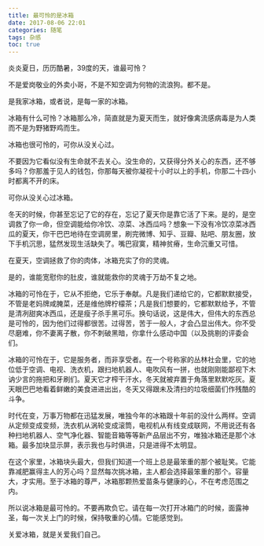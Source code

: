 ```yaml
---
title: 最可怜的是冰箱
date: 2017-08-06 22:01
categories: 随笔
tags: 杂感
toc: true
---
```

炎炎夏日，历历酷暑，39度的天，谁最可怜？

不是爱岗敬业的外卖小哥，不是不知空调为何物的流浪狗。都不是。

是我家冰箱，或者说，是每一家的冰箱。

冰箱有什么可怜？冰箱那么冷，简直就是为夏天而生，就好像禽流感病毒是为人类而不是为野猪野鸡而生。

冰箱也很可怜的，可你从没关心过。

不要因为它看似没有生命就不去关心。没生命的，又获得分外关心的东西，还不够多吗？你那羞于见人的钱包，你那每天被你凝视十小时以上的手机，你那二十四小时都离不开的床。

可你从没关心过冰箱。

冬天的时候，你甚至忘记了它的存在，忘记了夏天你是靠它活了下来。是的，是空调救了你一命，但空调能给你冷饮、凉菜、冰西瓜吗？想象一下没有冷饮凉菜冰西瓜的夏天，你干巴巴地待在空调房里，刷完微博、知乎、豆瓣、贴吧、朋友圈，放下手机沉思，猛然发现生活缺失了。嘴巴寂寞，精神贫瘠，生命沉重又可惜。

在夏天，空调拯救了你的肉体，冰箱充实了你的灵魂。

是的，谁能宽慰你的肚皮，谁就能救你的灵魂于万劫不复之地。

冰箱的可怜在于，它从不拒绝，它乐于奉献。凡是我们递给它的，它都默默接受，不管是老妈牌咸腌菜，还是维他牌柠檬茶；凡是我们想要的，它都默默给予，不管是清冽甜爽冰西瓜，还是瘦子杀手黑可乐。换句话说，这是伟大，但伟大的东西总是可怜的，因为他们过得都很苦。过得苦，苦于一般人，才会凸显出伟大。你不受尽磨难，你不妻离子散，你不刺破黑暗，你拿什么感动中国（以及挑剔的评委会们。

冰箱的可怜在于，它是服务者，而非享受者。在一个号称家的丛林社会里，它的地位低于空调、电视、洗衣机，跟扫地机器人、电吹风有一拼，也就刚刚能鄙视下木讷少言的拖把和牙刷们。夏天它才榨干汗水，冬天就被弃置于角落里默默吃灰。夏天眼巴巴地看着鲜嫩的美食进进出出，冬天又得跟未及清扫的垃圾细菌们作残酷的斗争。

时代在变，万事万物都在迅猛发展，唯独今年的冰箱跟十年前的没什么两样。空调从定频变成变频，洗衣机从涡轮变成滚筒，电视机从有线变成联网，不用说还有各种扫地机器人、空气净化器、智能音箱等等新产品层出不穷，唯独冰箱还是那个冰箱。最多加块显示屏，表示我也与时俱进，只是进得不太明显。

在这个家里，冰箱块头最大，但我们知道一个班上总是最笨重的那个被耻笑。它能靠减肥赢得主人的芳心吗？显然每次挑冰箱，主人都会选择最笨重的那个。容量大，才实用。至于冰箱的尊严，冰箱那颗热爱苗条与健康的心，不在考虑范围之内。

所以说冰箱是最可怜的。不要再欺负它。请在每一次打开冰箱门的时候，面露神圣，每一次关上门的时候，保持敬重的心情。它能感觉到。

关爱冰箱，就是关爱我们自己。
